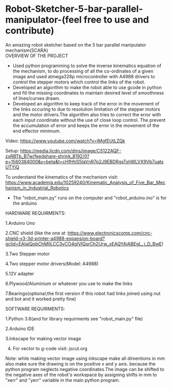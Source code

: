 # Robot-Sketcher-5-bar-parallel-manipulator-(feel free to use and contribute)  <br />
An amazing robot sketcher based on the 5 bar parallel manipulator mechanism(SCARA) <br />
OVERVIEW OF THE PROJECT <br />
* Used python programming to solve the inverse kinematics equation of the mechanism, to do processing of all the co-ordinates of a given image and used atmega328p microcontroller with A4988 drivers to control the stepper motors which control the links of the robot. <br />
* Developed an algorithm to make the robot able to use gcode in python and fill the missing coordinates to maintain desired level of smoothness of lines/curves drawn. <br />
* Developed an algorithm to keep track of the error in the movement of the links occuring to due to resolution limitation of the stepper motors and the motor drivers.The algorithm also tries to correct the error with each input coordinate without the use of close loop control. The prevent the accumulation of error and keeps the error in the movement of the end effector minimum. <br />

Video: https://www.youtube.com/watch?v=lMgfEUtLZQk <br />

Setup: https://media.licdn.com/dms/image/C5122AQF-zxRBTb_B7w/feedshare-shrink_8192/0?e=1560384000&v=beta&t=cHfHhS5IaVnR7p2J9EBDRgsTshWLVX9Vb7uatsUTYjQ <br />

To understand the kinematics of the mechanism visit: https://www.academia.edu/10259240/Kinematic_Analysis_of_Five_Bar_Mechanism_in_Industrial_Robotics <br />

* The "robot_main.py" runs on the computer and "robot_arduino.ino" is for the arduino <br />

HARDWARE REQUIRMENTS: <br />

1.Arduino Uno

2.CNC shield (like the one at :https://www.electronicscomp.com/cnc-shield-v3-3d-printer-a4988-expansion-board?gclid=EAIaIQobChMIlLCC3vCO4gIVlQsrCh2Urw_xEAQYAiABEgL_j_D_BwE)

3.Two Stepper motor

4.Two stepper motor drivers(Model: A4988)

5.12V adapter

6.Plywood/Aluminium or whatever you use to make the links

7.Bearings(optional;the first version if this robot had links joined using nut and bot and it worked pretty fine)

SOFTWARE REQUIRMENTS:

1.Python 3.6(and for library requirments see "robot_main.py" file)

2.Arduino IDE

3.Inkscape for making vector image

4. For vector to g-code visit: jscut.org <br />


Note: while making vector image using inkscape make all dimentions in mm also make sure the drawing is on the positive x and y axis.
      because the python program neglects negative coordinates.The image can be shifted to the negative axes of the robot's workspace 
      by assigning shifts in mm to "xerr" and "yerr" variable in the main python program.

